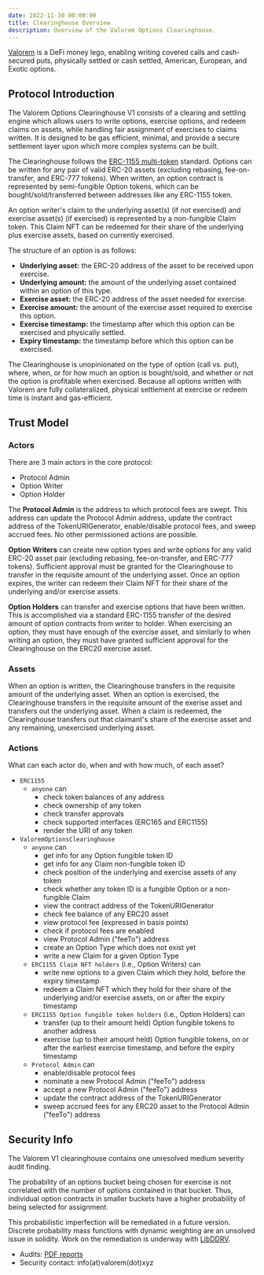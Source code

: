 ```yaml
---
date: 2022-11-30 00:00:00
title: Clearinghouse Overview
description: Overview of the Valorem Options Clearinghouse.
---
```


[Valorem](https://valorem.xyz/) is a DeFi money lego, enabling writing covered calls and cash-secured puts, physically settled or cash settled, American, European, and Exotic options.

## Protocol Introduction

The Valorem Options Clearinghouse V1 consists of a clearing and settling engine which allows users to write options, exercise options, and redeem claims on assets, while handling fair assignment of exercises to claims written. It is designed to be gas efficient, minimal, and provide a secure settlement layer upon which more complex systems can be built.

The Clearinghouse follows the [ERC-1155 multi-token](https://eips.ethereum.org/EIPS/eip-1155) standard. Options can be written for any pair of valid ERC-20 assets (excluding rebasing, fee-on-transfer, and ERC-777 tokens). When written, an option contract is represented by semi-fungible Option tokens, which can be bought/sold/transferred between addresses like any ERC-1155 token.

An option writer's claim to the underlying asset(s) (if not exercised) and exercise asset(s) (if exercised) is represented by a non-fungible Claim token. This Claim NFT can be redeemed for their share of the underlying plus exercise assets, based on currently exercised.

The structure of an option is as follows:

- **Underlying asset:** the ERC-20 address of the asset to be received upon exercise.
- **Underlying amount:** the amount of the underlying asset contained within an option of this type.
- **Exercise asset:** the ERC-20 address of the asset needed for exercise.
- **Exercise amount:** the amount of the exercise asset required to exercise this option.
- **Exercise timestamp:** the timestamp after which this option can be exercised and physically settled.
- **Expiry timestamp:** the timestamp before which this option can be exercised.

The Clearinghouse is unopinionated on the type of option (call vs. put), where, when, or for how much an option is bought/sold, and whether or not the option is profitable when exercised. Because all options written with Valorem are fully collateralized, physical settlement at exercise or redeem time is instant and gas-efficient.

## Trust Model

### Actors

There are 3 main actors in the core protocol:
- Protocol Admin
- Option Writer
- Option Holder

The **Protocol Admin** is the address to which protocol fees are swept. This address can update the Protocol Admin address, update the contract address of the TokenURIGenerator, enable/disable protocol fees, and sweep accrued fees. No other permissioned actions are possible.

**Option Writers** can create new option types and write options for any valid ERC-20 asset pair (excluding rebasing, fee-on-transfer, and ERC-777 tokens). Sufficient approval must be granted for the Clearinghouse to transfer in the requisite amount of the underlying asset. Once an option expires, the writer can redeem their Claim NFT for their share of the underlying and/or exercise assets.

**Option Holders** can transfer and exercise options that have been written. This is accomplished via a standard ERC-1155 transfer of the desired amount of option contracts from writer to holder. When exercising an option, they must have enough of the exercise asset, and similarly to when writing an option, they must have granted sufficient approval for the Clearinghouse on the ERC20 exercise asset.

### Assets

When an option is written, the Clearinghouse transfers in the requisite amount of the underlying asset. When an option is exercised, the Clearinghouse transfers in the requisite amount of the exerise asset and transfers out the underlying asset. When a claim is redeemed, the Clearinghouse transfers out that claimant's share of the exercise asset and any remaining, unexercised underlying asset.

### Actions

What can each actor do, when and with how much, of each asset?

- `ERC1155`
  - `anyone` can
    - check token balances of any address
    - check ownership of any token
    - check transfer approvals
    - check supported interfaces (ERC165 and ERC1155)
    - render the URI of any token
- `ValoremOptionsClearinghouse`
  - `anyone` can
    - get info for any Option fungible token ID
    - get info for any Claim non-fungible token ID
    - check position of the underlying and exercise assets of any token
    - check whether any token ID is a fungible Option or a non-fungible Claim
    - view the contract address of the TokenURIGenerator
    - check fee balance of any ERC20 asset
    - view protocol fee (expressed in basis points)
    - check if protocol fees are enabled
    - view Protocol Admin ("feeTo") address    
    - create an Option Type which does not exist yet
    - write a new Claim for a given Option Type
  - `ERC1155 Claim NFT holders` (i.e., Option Writers) can
    - write new options to a given Claim which they hold, before the expiry timestamp
    - redeem a Claim NFT which they hold for their share of the underlying and/or exercise assets, on or after the expiry timestamp
  - `ERC1155 Option fungible token holders` (i.e., Option Holders) can
    - transfer (up to their amount held) Option fungible tokens to another address
    - exercise (up to their amount held) Option fungible tokens, on or after the earliest exercise timestamp, and before the expiry timestamp
  - `Protocol Admin` can
    - enable/disable protocol fees
    - nominate a new Protocol Admin ("feeTo") address
    - accept a new Protocol Admin ("feeTo") address
    - update the contract address of the TokenURIGenerator
    - sweep accrued fees for any ERC20 asset to the Protocol Admin ("feeTo") address  

## Security Info

The Valorem V1 clearinghouse contains one unresolved medium severity audit finding.

The probability of an options bucket being chosen for exercise is not correlated 
with the number of options contained in that bucket. Thus, individual option 
contracts in smaller buckets have a higher probability of being selected for 
assignment.

This probabilistic imperfection will be remediated in a future version. Discrete
probability mass functions with dynamic weighting are an unsolved issue in 
solidity. Work on the remediation is underway with [LibDDRV](https://github.com/valorem-labs-inc/LibDDRV).

- Audits: [PDF reports](https://github.com/valorem-labs-inc/valorem-core/tree/master/audits)
- Security contact: info(at)valorem(dot)xyz
